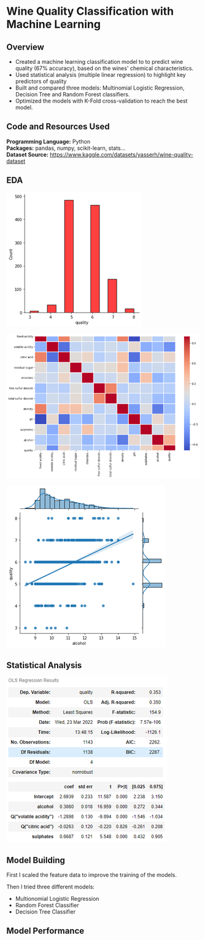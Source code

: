# Wine Quality Classification with Machine Learning

## Overview
* Created a machine learning classification model to to predict wine quality (67% accuracy), based on the wines' chemical characteristics.
* Used statistical analysis (multiple linear regression) to highlight key predictors of quality
* Built and compared three models: Multinomial Logistic Regression, Decision Tree and Random Forest classifiers.
* Optimized the models with K-Fold cross-validation to reach the best model.

## Code and Resources Used

**Programming Language:** Python  
**Packages:** pandas, numpy, scikit-learn, stats...  
**Dataset Source:** https://www.kaggle.com/datasets/yasserh/wine-quality-dataset

## EDA

![](quality_dist.png)

![](characteristics_heatmap.png)

![](quality_alcohol_reg.png)

## Statistical Analysis

![](multi_regression.PNG)

## Model Building

First I scaled the feature data to improve the training of the models.

Then I tried three different models:
* Multionomial Logistic Regression
* Random Forest Classifier
* Decision Tree Classifier

## Model Performance
